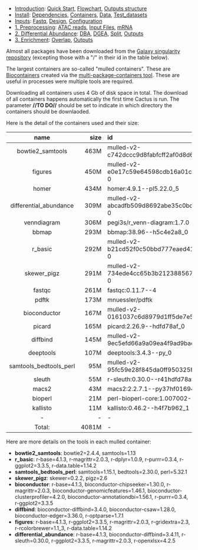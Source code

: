 

* [Introduction](/README.md): [Quick Start](/docs/1_Intro/Quick_start.md), [Flowchart](/docs/1_Intro/Flowchart.md), [Outputs structure](/docs/1_Intro/Outputs_structure.md)
* [Install](/docs/2_Install/2_Install.md): [Dependencies](/docs/2_Install/Dependencies.md), [Containers](/docs/2_Install/Containers.md), [Data](/docs/2_Install/Install_data.md), [Test_datasets](/docs/2_Install/Test_datasets.md)
* [Inputs](/docs/3_Inputs/3_Inputs.md): [Fastq](/docs/3_Inputs/Fastq.md), [Design](/docs/3_Inputs/Design.md), [Configuration](/docs/3_Inputs/Configuration.md)
* [1. Preprocessing](/docs/4_Prepro/4_Prepro.md): [ATAC reads](/docs/4_Prepro/ATAC_reads.md), [Input Files](/docs/4_Prepro/ATAC_peaks.md), [mRNA](/docs/4_Prepro/mRNA.md)
* [2. Differential Abundance](/docs/5_DA/5_DA.md): [DBA](/docs/5_DA/DBA.md), [DGEA](/docs/5_DA/DGEA.md), [Split](/docs/5_DA/Split.md), [Outputs](/docs/5_DA/Outputs.md)
* [3. Enrichment](/docs/6_Enrich/6_Enrich.md): [Overlap](/docs/6_Enrich/Overlap.md), [Outputs](/docs/6_Enrich/Outputs.md)

[](END_OF_MENU)

Almost all packages have been downloaded from the [Galaxy singularity repository](https://depot.galaxyproject.org/singularity/) (excepting those with a "/" in their id in the table below). 

The largest containers are so-called "mulled containers". These are [Biocontainers](https://biocontainers-edu.readthedocs.io/en/latest/introduction.html) created via the [multi-package-containers tool](https://github.com/BioContainers/multi-package-containers). These are useful in processes were multiple tools are required. 

Downloading all containers uses 4 Gb of disk space in total. The download of all containers happens automatically the first time Cactus is run. The parameter **//TO DO//** should be set to indicate in which directory the containers should be downlaoded.

Here is the detail of the containers used and their size:


|          name          |  size|id                                                                                            |
|:----------------------:|-----:|:---------------------------------------------------------------------------------------------|
|    bowtie2_samtools    |  463M|mulled-v2-c742dccc9d8fabfcff2af0d8d6799dbc711366cf:b6524911af823c7c52518f6c886b86916d062940-0 |
|        figures         |  450M|mulled-v2-e0e17c59e64598cdb16a01c347c673dd021f778a:0dd10d4b12b50eec83ccd1f7b7740a08f2703bdf-0 |
|         homer          |  434M|homer:4.9.1--pl5.22.0_5                                                                       |
| differential_abundance |  309M|mulled-v2-abcadfb509d8692abe35c0bd02689ab7756d85f8:1b35d287a7c9c53a258be40306bdca167e2e078a-0 |
|      venndiagram       |  306M|pegi3s/r_venn-diagram:1.7.0                                                                   |
|         bbmap          |  293M|bbmap:38.96--h5c4e2a8_0                                                                       |
|        r_basic         |  292M|mulled-v2-b21cd52f0c50bbd777eaed41c0b8228b84cff4bd:b09be1d801d248a5a61257583e629f17052d8181-0 |
|      skewer_pigz       |  291M|mulled-v2-734ede4cc65b3b212388567aac99f6182e023a8f:26fbad413ebdf8aee65d8aa554d52a4f69548508-0 |
|         fastqc         |  261M|fastqc:0.11.7--4                                                                              |
|         pdftk          |  173M|mnuessler/pdftk                                                                               |
|      bioconductor      |  167M|mulled-v2-0161037c6d8979d1ff5de7e591f5adfb3ffe38b8:e1ff5a8d5dbc70e1e5e403fb8caf20aa575b132b-0 |
|         picard         |  165M|picard:2.26.9--hdfd78af_0                                                                     |
|        diffbind        |  145M|mulled-v2-9ec5efd66a9a09ea4f9ad9bad5485675f031aeb4:cf736786cecad89eca5fea6d119a837e4bad7c08-0 |
|       deeptools        |  107M|deeptools:3.4.3--py_0                                                                         |
| samtools_bedtools_perl |   95M|mulled-v2-95fc59e28f845da0ff950325f8138eff9cedff14:0bc453d1b98bff9aef79c31f643f6b9f93bc7fbd-0 |
|         sleuth         |   55M|r-sleuth:0.30.0--r41hdfd78af_5                                                                |
|         macs2          |   43M|macs2:2.2.7.1--py37hf01694f_1                                                                 |
|        bioperl         |   21M|perl-bioperl-core:1.007002--pl5321hdfd78af_4                                                  |
|        kallisto        |   11M|kallisto:0.46.2--h4f7b962_1                                                                   |
|           -            |     -|-                                                                                             |
|         Total:         | 4081M|-                                                                                             |



Here are more details on the tools in each mulled container:
  - **bowtie2_samtools**: bowtie2=2.4.4, samtools=1.13    
  - **r_basic**: r-base=4.1.3, r-magrittr=2.0.3, r-dplyr=1.0.9, r-purrr=0.3.4, r-ggplot2=3.3.5, r-data.table=1.14.2
  - **samtools_bedtools_perl**: samtools=1.15.1, bedtools=2.30.0, perl=5.32.1
  - **skewer_pigz**: skewer=0.2.2, pigz=2.6
  - **bioconductor**: r-base=4.1.3, bioconductor-chipseeker=1.30.0, r-magrittr=2.0.3, bioconductor-genomicfeatures=1.46.1, bioconductor-clusterprofiler=4.2.0, bioconductor-annotationdbi=1.56.1, r-purrr=0.3.4, r-ggplot2=3.3.5
  - **diffbind**: bioconductor-diffbind=3.4.0, bioconductor-csaw=1.28.0, bioconductor-edger=3.36.0, r-optparse=1.7.1
  - **figures**: r-base=4.1.3, r-ggplot2=3.3.5, r-magrittr=2.0.3, r-gridextra=2.3, r-rcolorbrewer=1.1_3, r-data.table=1.14.2
  - **differential_abundance**: r-base=4.1.3, bioconductor-diffbind=3.4.11, r-sleuth=0.30.0, r-ggplot2=3.3.5, r-magrittr=2.0.3, r-openxlsx=4.2.5


<!--

workspace=/home/jersal/workspace
software=$workspace/cactus/software/
containers_dir=$workspace/singularity_containers/
containers_file=$software/conf/containers.config
containers_info_dir=$software/docs/util/containers
containers_info=$containers_info_dir/containers_info.tsv
galaxy_info=$containers_info_dir/containers_info_galaxy.tsv
not_galaxy_info=$containers_info_dir/containers_info_not_galaxy.tsv
containers_info_size=$containers_info_dir/containers_info_size.tsv
containers_info_size_1=$containers_info_dir/containers_info_size_1.tsv

grep params $containers_file | grep -v "//" | awk  -v path="$containers_dir" '{
  name=$1
  gsub("\"", "", $2)
  full_id=id=$2
  gsub("params.", "", name)
  gsub("\\$\\{depot_galaxy\\}\\/", "", id)
  gsub("\\$\\{depot_galaxy\\}\\/", "depot.galaxyproject.org-singularity--", full_id)
  gsub(":", "-", full_id)

  path_full_id= path full_id ".img"
  gsub("params.", "", name)
  print name, id, path_full_id
}' FS=' = ' > $containers_info
grep galaxy $containers_info > $galaxy_info
grep -v galaxy $containers_info > $not_galaxy_info

ls -sh $(grep galaxy $galaxy_info | cut -f3 -d" ") | sed 's/^[[:space:]]*//' | cut -f1 -d" " | paste -d' ' $galaxy_info - | awk '{print $1, $4, $2}' OFS=" " | sort -nrk2 | column -t > $containers_info_size
cat $not_galaxy_info
ls -sh $containers_dir | grep "pegi3s\\|mnuessler" 
echo "venndiagram 306M pegi3s/r_venn-diagram:1.7.0" >> $containers_info_size
echo "pdftk 173M mnuessler/pdftk" >> $containers_info_size
sort -nrk2 $containers_info_size | column -t  > $containers_info_size_1


R
library(data.table)
library(magrittr)
dt = fread('/home/jersal/workspace/cactus/software/docs/util/containers/containers_info_size_1.tsv', sep = ' ', col.names = c('name', 'size', 'id'))
total = gsub('M', '', dt$size) %>% as.integer %>% sum %>% paste0('M')
dt = rbind(dt, data.table(name = '-', size = '-', id = '-'))
dt = rbind(dt, data.table(name = 'Total:', size = total, id = '-'))
knitr::kable(dt, 'pipe', align = c('c', 'r', 'l'))


-->
